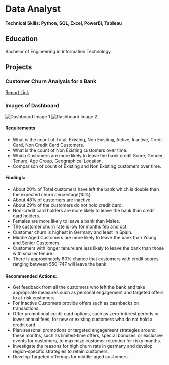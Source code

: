 # Data Analyst

#### Technical Skills: Python, SQL, Excel, PowerBI, Tableau

## Education
Bachelor of Engineering in Information Technology

## Projects
### Customer Churn Analysis for a Bank
[Report Link](https://github.com/Shaz-Techie/Customer-Churn-Analysis-for-a-Bank)

### Images of Dashboard
![Dashboard Image 1](https://github.com/user-attachments/assets/9fdb5bf9-2551-4f10-83fb-68d12d502d62)
![Dashboard Image 2](https://github.com/user-attachments/assets/6f5334b1-96c2-4fd3-894b-e8cdd71d46a6)

#### Requirements
- What is the count of Total, Existing, Non Existing, Active, Inactive, Credit Card, Non Credit Card Customers.
- What is the count of Non Existing customers over time.
- Which Customers are more likely to leave the bank credit Score, Gender, Tenure, Age Group, Geographical Location.
- Comparison of count of Existing and Non Existing customers over time.
  
#### Findings:
- About 20% of Total customers have left the bank which is double than the expected churn percentage(10%).
- About 48% of customers are inactive.
- About 29% of the customers do not hold credit card.
- Non-credit card holders are more likely to leave the bank than credit card holders.
- Females are more likely to leave a bank than Males.
- The customer churn rate is low for months feb and oct.
- Customer churn is highest in Germany and least in Spain.
- Middle Aged Customers are more likely to leave the bank than Young and Senior Customers.
- Customers with longer tenure are less likely to leave the bank than those with smaller tenure.
- There is approximately 60% chance that customers with credit scores ranging between 550-747 will leave the bank.

#### Recommended Actions:
- Get feedback from all the customers who left the bank and take appropriate measures such as personal engagement and targeted offers to at-risk customers.
- For Inactive Customers provide offers such as cashbacks on transactions.
- Offer promotional credit card options, such as zero-interest periods or lower annual fees, for new or existing customers who do not hold a credit card.
- Plan seasonal promotions or targeted engagement strategies around these months, such as limited-time offers, special bonuses, or exclusive events for customers, to maximize customer retention for risky months.
- Investigate the reasons for high churn rate in germany and develop region-specific strategies to retain customers.
- Develop Targeted offerings for middle-aged customers. 
